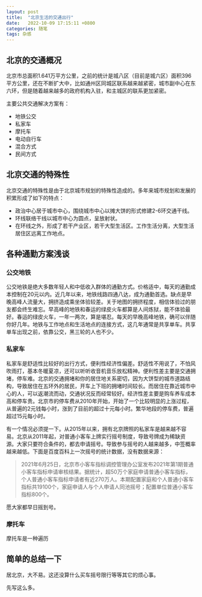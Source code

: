 ```yaml
---
layout: post
title:  "北京生活的交通出行"
date:   2022-10-09 17:15:11 +0800
categories: 随笔
tags: 杂感
---
```


## 北京的交通概况

北京市总面积1.641万平方公里，之前的统计是城八区（目前是城六区）面积396平方公里，还在不断扩大中，比如通州区同城区联系越来越紧密，城市副中心在东六环，但是随着越来越多的政府机构入驻，和主城区的联系更加紧密。

主要公共交通解决方案有：
- 地铁公交
- 私家车
- 摩托车
- 电动自行车
- 混合方式
- 民间方式


## 北京交通的特殊性

北京交通的特殊性是由于北京城市规划的特殊性造成的。多年来城市规划和发展的积累形成了如下的特点：
- 政治中心居于城市中心，围绕城市中心以摊大饼的形式修建2-6环交通干线。
- 环线联络干线以城市中心为圆点，呈放射状。
- 在环线之外，形成了若干产业区，若干大型生活区。工作生活分离，大型生活居住区远离工作地点。


## 各种通勤方案浅谈

### 公交地铁

公交地铁是绝大多数年轻人和中低收入群体的通勤方式。价格适中，每天的通勤成本控制在20元以内。近几年以来，地铁线路四通八达，成为通勤首选。缺点是早晚高峰人流量大，拥挤造成乘坐体验较差。关于地图的拥挤程度，相信体验过的朋友都会终生难忘。早高峰的地铁和春运的绿皮火车都算是人间炼狱，能不体验最好。春运的绿皮火车，一年一两次，算是堪忍。每天的早晚高峰地铁，确可以伴随你好几年。地铁与工作地点和生活地点的连接方式，这几年通常是共享单车。共享单车出现之前，依靠公交，黑三轮的人也不少。

### 私家车

私家车是舒适性比较好的出行方式，便利性经济性偏差。舒适性不用说了，不怕风吹雨打，基本冬暖夏凉，还可以听听收音机音乐放松精神。便利性差主要是交通拥堵，停车难。北京的交通拥堵和你的居住地关系密切，因为大饼型的城市道路结构，导致居住在五环外的居民，开车上下班的拥堵时间较长。而居住在靠近城市中心的人，可以返潮流而动，交通状况反而经常较好。经济性差主要是购车养车成本高和停车贵。北京市的停车费从2010年开始，开始了一个比较明显的上涨过程，从普遍的2元钱每小时，涨到了目前的超过十元每小时。繁华地段的停车费，普遍超过15元每小时。

有一个情况必须提一下。从2015年以来，拥有北京牌照的私家车是越来越不容易。北京从2011年起，对普通小客车上牌实行摇号制度，导致号牌成为稀缺资源。大家只要符合条件的，都去申请摇号。导致参与摇号的人越来越多，中签概率越来越低。下面是百度百科上一次摇号的统计数据，没有数据来源：

> 2021年6月25日，北京市小客车指标调控管理办公室发布2021年第1期普通小客车指标申请审核结果。据统计，超50万个家庭申请普通小客车指标，个人普通小客车指标申请者有近270万人。本期配置家庭和个人普通小客车指标共19100个，家庭申请人与个人申请人同池摇号；配置单位普通小客车指标800个。

愿大家都早日摇到号。


### 摩托车

摩托车是一种遍历

## 简单的总结一下

居北京，大不易。这还没算什么买车摇号限行等等其它的烦心事。

先写这么多。